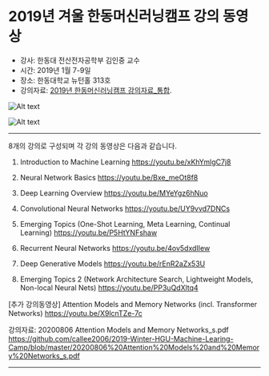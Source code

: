 2019년 겨울 한동머신러닝캠프 강의 동영상
======================================

* 강사: 한동대 전산전자공학부 김인중 교수
* 시간: 2019년 1월 7-9일
* 장소: 한동대학교 뉴턴홀 313호
* 강의자료: [2019년 한동머신러닝캠프 강의자료_통합](2019_HGU_ML_Camp_LectureNote.pdf).

![Alt text](2019_HGU_ML_Camp_Title.jpg)

![Alt text](2019_HGU_ML_Camp_Program.jpg)





<hr/>

8개의 강의로 구성되며 각 강의 동영상은 다음과 같습니다.


1. Introduction to Machine Learning
https://youtu.be/xKhYmlgC7j8

2. Neural Network Basics
https://youtu.be/Bxe_meOt8f8

3. Deep Learning Overview
https://youtu.be/MYeYgz6hNuo

4. Convolutional Neural Networks
https://youtu.be/UY9vvd7DNCs

5. Emerging Topics (One-Shot Learning, Meta Learning, Continual Learning)
https://youtu.be/P5HtYNFshaw

6. Recurrent Neural Networks
https://youtu.be/4ov5dxdIIew

7. Deep Generative Models
https://youtu.be/rEnR2aZx53U

8. Emerging Topics 2 (Network Architecture Search, Lightweight Models, Non-local Neural Nets)
https://youtu.be/PP3uQdXltq4



[추가 강의동영상] Attention Models and Memory Networks (incl. Transformer Networks)
https://youtu.be/X9lcnTZe-7c

강의자료: 20200806 Attention Models and Memory Networks_s.pdf
         https://github.com/callee2006/2019-Winter-HGU-Machine-Learing-Camp/blob/master/20200806%20Attention%20Models%20and%20Memory%20Networks_s.pdf

<hr/>

